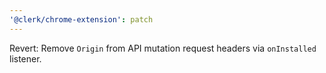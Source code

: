 ```yaml
---
'@clerk/chrome-extension': patch
---
```


Revert: Remove `Origin` from API mutation request headers via `onInstalled` listener.

